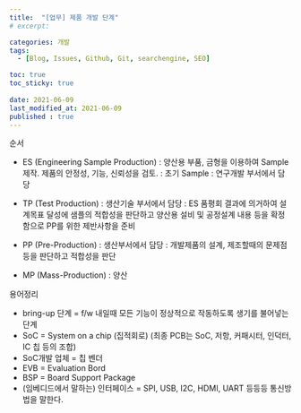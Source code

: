 ```yaml
---
title:  "[업무] 제품 개발 단계"
# excerpt: 

categories: 개발
tags:
  - [Blog, Issues, Github, Git, searchengine, SEO]

toc: true
toc_sticky: true
 
date: 2021-06-09
last_modified_at: 2021-06-09
published : true
---
```


순서
- ES (Engineering Sample Production)
: 양산용 부품, 금형을 이용하여 Sample 제작. 제품의 안정성, 기능, 신뢰성을 검토.
: 초기 Sample
: 연구개발 부서에서 담당

- TP (Test Production)
: 생산기술 부서에서 담당
: ES 품평회 결과에 의거하여 설계목표 달성에 샘플의 적합성을 판단하고 양산용 설비 및 공정설계 내용 등을 확정함으로 PP를 위한 제반사항을 준비

- PP (Pre-Production)
: 생산부서에서 담당
: 개발제품의 설계, 제조할때의 문제점 등을 판단하고 적합성을 판단

- MP (Mass-Production)
: 양산

용어정리

- bring-up 단계 = f/w 내일때 모든 기능이 정상적으로 작동하도록 생기를 불어넣는 단계
- SoC = System on a chip (집적회로)
 (최종 PCB는 SoC, 저항, 커패시터, 인덕터, IC 칩 등의 조합)
- SoC개발 업체 = 칩 벤더
- EVB = Evaluation Bord
- BSP = Board Support Package
- (임베디드에서 말하는) 인터페이스 = SPI, USB, I2C, HDMI, UART 등등등 통신방법을 말한다.
